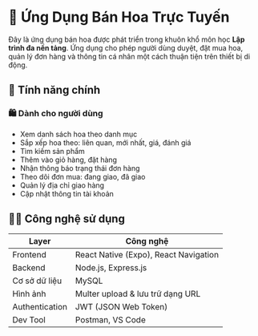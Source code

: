 # 🌸 Ứng Dụng Bán Hoa Trực Tuyến

Đây là ứng dụng bán hoa được phát triển trong khuôn khổ môn học **Lập trình đa nền tảng**. Ứng dụng cho phép người dùng duyệt, đặt mua hoa, quản lý đơn hàng và thông tin cá nhân một cách thuận tiện trên thiết bị di động.

## 🚀 Tính năng chính

### 🛍️ Dành cho người dùng
- Xem danh sách hoa theo danh mục
- Sắp xếp hoa theo: liên quan, mới nhất, giá, đánh giá
- Tìm kiếm sản phẩm
- Thêm vào giỏ hàng, đặt hàng
- Nhận thông báo trạng thái đơn hàng
- Theo dõi đơn mua: đang giao, đã giao
- Quản lý địa chỉ giao hàng
- Cập nhật thông tin tài khoản

## 🧑‍💻 Công nghệ sử dụng

| Layer         | Công nghệ                                 |
|---------------|--------------------------------------------|
| Frontend      | React Native (Expo), React Navigation      |
| Backend       | Node.js, Express.js                        |
| Cơ sở dữ liệu | MySQL                                      |
| Hình ảnh      | Multer upload & lưu trữ dạng URL           |
| Authentication| JWT (JSON Web Token)                       |
| Dev Tool      | Postman, VS Code                           |

